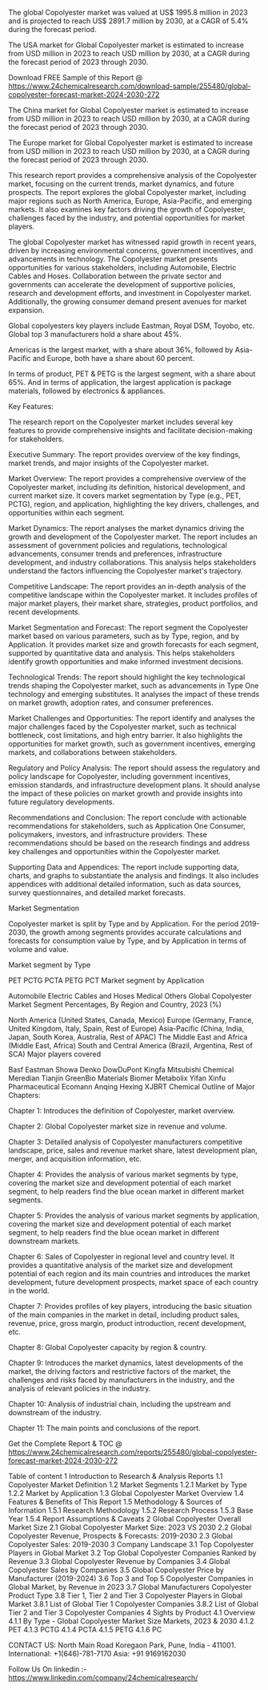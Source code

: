 The global Copolyester market was valued at US$ 1995.8 million in 2023 and is projected to reach US$ 2891.7 million by 2030, at a CAGR of 5.4% during the forecast period.

The USA market for Global Copolyester  market is estimated to increase from USD million in 2023 to reach USD million by 2030, at a CAGR during the forecast period of 2023 through 2030.

Download FREE Sample of this Report @ https://www.24chemicalresearch.com/download-sample/255480/global-copolyester-forecast-market-2024-2030-272

The China market for Global Copolyester  market is estimated to increase from USD million in 2023 to reach USD million by 2030, at a CAGR during the forecast period of 2023 through 2030.

The Europe market for Global Copolyester  market is estimated to increase from USD million in 2023 to reach USD million by 2030, at a CAGR during the forecast period of 2023 through 2030.

This research report provides a comprehensive analysis of the Copolyester market, focusing on the current trends, market dynamics, and future prospects. The report explores the global Copolyester market, including major regions such as North America, Europe, Asia-Pacific, and emerging markets. It also examines key factors driving the growth of Copolyester, challenges faced by the industry, and potential opportunities for market players.

The global Copolyester market has witnessed rapid growth in recent years, driven by increasing environmental concerns, government incentives, and advancements in technology. The Copolyester market presents opportunities for various stakeholders, including Automobile, Electric Cables and Hoses. Collaboration between the private sector and governments can accelerate the development of supportive policies, research and development efforts, and investment in Copolyester market. Additionally, the growing consumer demand present avenues for market expansion.

Global copolyesters key players include Eastman, Royal DSM, Toyobo, etc. Global top 3 manufacturers hold a share about 45%.

Americas is the largest market, with a share about 36%, followed by Asia-Pacific and Europe, both have a share about 60 percent.

In terms of product, PET & PETG is the largest segment, with a share about 65%. And in terms of application, the largest application is package materials, followed by electronics & appliances.

Key Features:

The research report on the Copolyester market includes several key features to provide comprehensive insights and facilitate decision-making for stakeholders.

Executive Summary: The report provides overview of the key findings, market trends, and major insights of the Copolyester market.

Market Overview: The report provides a comprehensive overview of the Copolyester market, including its definition, historical development, and current market size. It covers market segmentation by Type (e.g., PET, PCTG), region, and application, highlighting the key drivers, challenges, and opportunities within each segment.

Market Dynamics: The report analyses the market dynamics driving the growth and development of the Copolyester market. The report includes an assessment of government policies and regulations, technological advancements, consumer trends and preferences, infrastructure development, and industry collaborations. This analysis helps stakeholders understand the factors influencing the Copolyester market's trajectory.

Competitive Landscape: The report provides an in-depth analysis of the competitive landscape within the Copolyester market. It includes profiles of major market players, their market share, strategies, product portfolios, and recent developments.

Market Segmentation and Forecast: The report segment the Copolyester market based on various parameters, such as by Type, region, and by Application. It provides market size and growth forecasts for each segment, supported by quantitative data and analysis. This helps stakeholders identify growth opportunities and make informed investment decisions.

Technological Trends: The report should highlight the key technological trends shaping the Copolyester market, such as advancements in Type One technology and emerging substitutes. It analyses the impact of these trends on market growth, adoption rates, and consumer preferences.

Market Challenges and Opportunities: The report identify and analyses the major challenges faced by the Copolyester market, such as technical bottleneck, cost limitations, and high entry barrier. It also highlights the opportunities for market growth, such as government incentives, emerging markets, and collaborations between stakeholders.

Regulatory and Policy Analysis: The report should assess the regulatory and policy landscape for Copolyester, including government incentives, emission standards, and infrastructure development plans. It should analyse the impact of these policies on market growth and provide insights into future regulatory developments.

Recommendations and Conclusion: The report conclude with actionable recommendations for stakeholders, such as Application One Consumer, policymakers, investors, and infrastructure providers. These recommendations should be based on the research findings and address key challenges and opportunities within the Copolyester market.

Supporting Data and Appendices: The report include supporting data, charts, and graphs to substantiate the analysis and findings. It also includes appendices with additional detailed information, such as data sources, survey questionnaires, and detailed market forecasts.

Market Segmentation

Copolyester market is split by Type and by Application. For the period 2019-2030, the growth among segments provides accurate calculations and forecasts for consumption value by Type, and by Application in terms of volume and value.

Market segment by Type

PET
PCTG
PCTA
PETG
PCT
Market segment by Application

Automobile
Electric Cables and Hoses
Medical
Others
Global Copolyester Market Segment Percentages, By Region and Country, 2023 (%)

North America (United States, Canada, Mexico)
Europe (Germany, France, United Kingdom, Italy, Spain, Rest of Europe)
Asia-Pacific (China, India, Japan, South Korea, Australia, Rest of APAC)
The Middle East and Africa (Middle East, Africa)
South and Central America (Brazil, Argentina, Rest of SCA)
Major players covered

Basf
Eastman
Showa Denko
DowDuPont
Kingfa
Mitsubishi Chemical
Meredian
Tianjin GreenBio Materials
Biomer
Metabolix
Yifan Xinfu Pharmaceutical
Ecomann
Anqing Hexing
XJBRT Chemical
Outline of Major Chapters:

Chapter 1: Introduces the definition of Copolyester, market overview.

Chapter 2: Global Copolyester market size in revenue and volume.

Chapter 3: Detailed analysis of Copolyester manufacturers competitive landscape, price, sales and revenue market share, latest development plan, merger, and acquisition information, etc.

Chapter 4: Provides the analysis of various market segments by type, covering the market size and development potential of each market segment, to help readers find the blue ocean market in different market segments.

Chapter 5: Provides the analysis of various market segments by application, covering the market size and development potential of each market segment, to help readers find the blue ocean market in different downstream markets.

Chapter 6: Sales of Copolyester in regional level and country level. It provides a quantitative analysis of the market size and development potential of each region and its main countries and introduces the market development, future development prospects, market space of each country in the world.

Chapter 7: Provides profiles of key players, introducing the basic situation of the main companies in the market in detail, including product sales, revenue, price, gross margin, product introduction, recent development, etc.

Chapter 8: Global Copolyester capacity by region & country.

Chapter 9: Introduces the market dynamics, latest developments of the market, the driving factors and restrictive factors of the market, the challenges and risks faced by manufacturers in the industry, and the analysis of relevant policies in the industry.

Chapter 10: Analysis of industrial chain, including the upstream and downstream of the industry.

Chapter 11: The main points and conclusions of the report.

Get the Complete Report & TOC @ https://www.24chemicalresearch.com/reports/255480/global-copolyester-forecast-market-2024-2030-272

Table of content
1 Introduction to Research & Analysis Reports
1.1 Copolyester Market Definition
1.2 Market Segments
1.2.1 Market by Type
1.2.2 Market by Application
1.3 Global Copolyester Market Overview
1.4 Features & Benefits of This Report
1.5 Methodology & Sources of Information
1.5.1 Research Methodology
1.5.2 Research Process
1.5.3 Base Year
1.5.4 Report Assumptions & Caveats
2 Global Copolyester Overall Market Size
2.1 Global Copolyester Market Size: 2023 VS 2030
2.2 Global Copolyester Revenue, Prospects & Forecasts: 2019-2030
2.3 Global Copolyester Sales: 2019-2030
3 Company Landscape
3.1 Top Copolyester Players in Global Market
3.2 Top Global Copolyester Companies Ranked by Revenue
3.3 Global Copolyester Revenue by Companies
3.4 Global Copolyester Sales by Companies
3.5 Global Copolyester Price by Manufacturer (2019-2024)
3.6 Top 3 and Top 5 Copolyester Companies in Global Market, by Revenue in 2023
3.7 Global Manufacturers Copolyester Product Type
3.8 Tier 1, Tier 2 and Tier 3 Copolyester Players in Global Market
3.8.1 List of Global Tier 1 Copolyester Companies
3.8.2 List of Global Tier 2 and Tier 3 Copolyester Companies
4 Sights by Product
4.1 Overview
4.1.1 By Type - Global Copolyester Market Size Markets, 2023 & 2030
4.1.2 PET
4.1.3 PCTG
4.1.4 PCTA
4.1.5 PETG
4.1.6 PC

CONTACT US:
North Main Road Koregaon Park, Pune, India - 411001.
International: +1(646)-781-7170
Asia: +91 9169162030

Follow Us On linkedin :- https://www.linkedin.com/company/24chemicalresearch/
